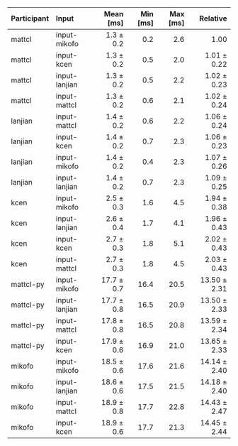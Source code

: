| Participant | Input | Mean [ms] | Min [ms] | Max [ms] | Relative |
|:---|:---|---:|---:|---:|---:|
| mattcl | input-mikofo | 1.3 ± 0.2 | 0.2 | 2.6 | 1.00 |
| mattcl | input-kcen | 1.3 ± 0.2 | 0.5 | 2.0 | 1.01 ± 0.22 |
| mattcl | input-lanjian | 1.3 ± 0.2 | 0.5 | 2.2 | 1.02 ± 0.23 |
| mattcl | input-mattcl | 1.3 ± 0.2 | 0.6 | 2.1 | 1.02 ± 0.24 |
| lanjian | input-mattcl | 1.4 ± 0.2 | 0.6 | 2.2 | 1.06 ± 0.24 |
| lanjian | input-kcen | 1.4 ± 0.2 | 0.7 | 2.3 | 1.06 ± 0.23 |
| lanjian | input-mikofo | 1.4 ± 0.2 | 0.4 | 2.3 | 1.07 ± 0.26 |
| lanjian | input-lanjian | 1.4 ± 0.2 | 0.7 | 2.3 | 1.09 ± 0.25 |
| kcen | input-mikofo | 2.5 ± 0.3 | 1.6 | 4.5 | 1.94 ± 0.38 |
| kcen | input-lanjian | 2.6 ± 0.4 | 1.7 | 4.1 | 1.96 ± 0.43 |
| kcen | input-kcen | 2.7 ± 0.3 | 1.8 | 5.1 | 2.02 ± 0.43 |
| kcen | input-mattcl | 2.7 ± 0.3 | 1.8 | 4.5 | 2.03 ± 0.43 |
| mattcl-py | input-mikofo | 17.7 ± 0.7 | 16.4 | 20.5 | 13.50 ± 2.31 |
| mattcl-py | input-lanjian | 17.7 ± 0.8 | 16.5 | 20.9 | 13.50 ± 2.33 |
| mattcl-py | input-mattcl | 17.8 ± 0.8 | 16.5 | 20.8 | 13.59 ± 2.34 |
| mattcl-py | input-kcen | 17.9 ± 0.6 | 16.9 | 21.0 | 13.65 ± 2.33 |
| mikofo | input-mikofo | 18.5 ± 0.6 | 17.6 | 21.6 | 14.14 ± 2.40 |
| mikofo | input-lanjian | 18.6 ± 0.6 | 17.5 | 21.5 | 14.18 ± 2.40 |
| mikofo | input-mattcl | 18.9 ± 0.8 | 17.7 | 22.8 | 14.43 ± 2.47 |
| mikofo | input-kcen | 18.9 ± 0.6 | 17.7 | 21.3 | 14.45 ± 2.44 |
